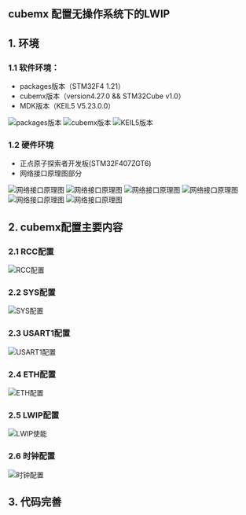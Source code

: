 ## cubemx 配置无操作系统下的LWIP
## 1. 环境
### 1.1 软件环境：
- packages版本（STM32F4 1.21）
- cubemx版本（version4.27.0 && STM32Cube v1.0）
- MDK版本（KEIL5 V5.23.0.0）

![packages版本](https://github.com/sangeren1002/Notes/blob/master/cubemx/image/I2C/packages.png?raw=true)
![cubemx版本](https://github.com/sangeren1002/Notes/blob/master/cubemx/image/I2C/cubemx_ver.png?raw=true)
![KEIL5版本](https://github.com/sangeren1002/Notes/blob/master/cubemx/image/I2C/MDK%E7%89%88%E6%9C%AC.png?raw=true)
### 1.2 硬件环境
-  正点原子探索者开发板(STM32F407ZGT6)
- 网络接口原理图部分

![网络接口原理图](https://github.com/sangeren1002/Notes/blob/master/cubemx/image/LWIP/cubemx_lwip_hardware1.png?raw=true)
![网络接口原理图](https://github.com/sangeren1002/Notes/blob/master/cubemx/image/LWIP/cubemx_lwip_hardware2.png?raw=true)
![网络接口原理图](https://github.com/sangeren1002/Notes/blob/master/cubemx/image/LWIP/cubemx_lwip_hardware3.png?raw=true)
![网络接口原理图](https://github.com/sangeren1002/Notes/blob/master/cubemx/image/LWIP/cubemx_lwip_hardware4.png?raw=true)
![网络接口原理图](https://github.com/sangeren1002/Notes/blob/master/cubemx/image/LWIP/cubemx_lwip_hardware5.png?raw=true)
![网络接口原理图](https://github.com/sangeren1002/Notes/blob/master/cubemx/image/LWIP/cubemx_lwip_hardware6.png?raw=true)

## 2. cubemx配置主要内容
### 2.1 RCC配置
![RCC配置](https://github.com/sangeren1002/Notes/blob/master/cubemx/image/LWIP/cubemx_lwip_rcc.png?raw=true)
### 2.2 SYS配置
![SYS配置](https://github.com/sangeren1002/Notes/blob/master/cubemx/image/LWIP/cubemx_lwip_sys.png?raw=true)
### 2.3 USART1配置
![USART1配置](https://github.com/sangeren1002/Notes/blob/master/cubemx/image/LWIP/cubemx_lwip_usart1.png?raw=true)
### 2.4 ETH配置
![ETH配置](https://github.com/sangeren1002/Notes/blob/master/cubemx/image/LWIP/cubemx_lwip_eth.png?raw=true)
### 2.5 LWIP配置
![LWIP使能](https://github.com/sangeren1002/Notes/blob/master/cubemx/image/LWIP/cubemx_lwip_lwip.png?raw=true)

### 2.6 时钟配置
![时钟配置](https://github.com/sangeren1002/Notes/blob/master/cubemx/image/LWIP/cubemx_lwip_clock.png?raw=true)
## 3. 代码完善
